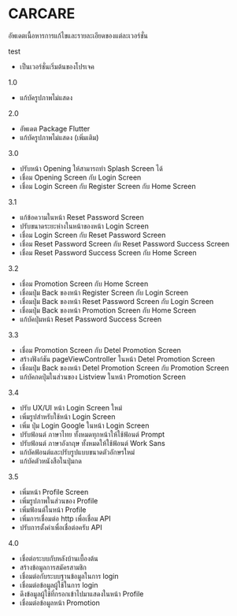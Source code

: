 # CARCARE

อัพเดตเนื้อหารการแก้ไขและรายละเอียดของแต่ละเวอร์ชั่น

test

- เป็นเวอร์ชั่นเริ่มต้นของโปรเจค

1.0

- แก้บัครูปภาพไม่แสดง

2.0

- อัพเดต Package Flutter
- แก้บัครูปภาพไม่แสดง (เพิ่มเติม)

3.0

- ปรับหน้า Opening ให้สามารถทำ Splash Screen ได้
- เชื่อม Opening Screen กับ Login Screen
- เชื่อม Login Screen กับ Register Screen กับ Home Screen

3.1

- แก้ข้อความในหน้า Reset Password Screen
- ปรับขนาดระยะห่างในหน้าของหน้า Login Screen
- เชื่อม Login Screen กับ Reset Password Screen
- เชื่อม Reset Password Screen กับ Reset Password Success Screen
- เชื่อม Reset Password Success Screen กับ Home Screen

3.2

- เชื่อม Promotion Screen กับ Home Screen
- เชื่อมปุ่ม Back ของหน้า Register Screen กับ Login Screen
- เชื่อมปุ่ม Back ของหน้า Reset Password Screen กับ Login Screen
- เชื่อมปุ่ม Back ของหน้า Promotion Screen กับ Home Screen
- แก้บัคปุ่มหน้า Reset Password Success Screen

3.3

- เชื่อม Promotion Screen กับ Detel Promotion Screen
- สร้างฟังก์ชัน pageViewController ในหน้า Detel Promotion Screen
- เชื่อมปุ่ม Back ของหน้า Detel Promotion Screen กับ Promotion Screen
- แก้บัคกดปุ่มในส่วนของ Listview ในหน้า Promotion Screen

3.4

- ปรับ UX/UI หน้า Login Screen ใหม่
- เพิ่มรูปสำหรับใช้หน้า Login Screen
- เพิ่ม ปุ่ม Login Google ในหน้า Login Screen
- ปรับฟ้อนต์ ภาษาไทย ทั้งหมดทุกหน้าให้ใช้ฟ้อนต์ Prompt
- ปรับฟ้อนต์ ภาษาอังกฤษ ทั้งหมดให้ใช้ฟ้อนต์ Work Sans
- แก้บัคฟ้อนต์และปรับรูปแบบขนาดตัวอักษรใหม่
- แก้บัคตัวหนังสือในปุ่มกด

3.5

- เพิ่มหน้า Profile Screen
- เพิ่มรูปภาพในส่วนของ Profile
- เพิ่มฟ้อนต์ในหน้า Profile
- เพิ่มการเชื่อมต่อ http เพื่อเชื่อม API
- ปรับการตั้งค่าเพื่อเชื่อต่อครับ API

4.0

- เชื่อต่อระบบกับหลังบ้านเบื้องต้น
- สร้างข้อมูลการสมัครสามชิก
- เชื่อมต่อกับระบบฐานข้อมูลในการ login 
- เชื่อมต่อข้อมูลผู้ใช้ในการ login 
- ดึงข้อมูลผู้ใช้ที่กรอกเข้าไปมาแสดงในหน้า Profile
- เชื่อมต่อข้อมูลหน้า Promotion 
